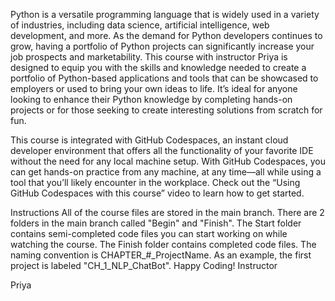 Python is a versatile programming language that is widely used in a variety of industries, including data science, artificial intelligence, web development, and more. As the demand for Python developers continues to grow, having a portfolio of Python projects can significantly increase your job prospects and marketability. This course with instructor Priya is designed to equip you with the skills and knowledge needed to create a portfolio of Python-based applications and tools that can be showcased to employers or used to bring your own ideas to life. It’s ideal for anyone looking to enhance their Python knowledge by completing hands-on projects or for those seeking to create interesting solutions from scratch for fun.

This course is integrated with GitHub Codespaces, an instant cloud developer environment that offers all the functionality of your favorite IDE without the need for any local machine setup. With GitHub Codespaces, you can get hands-on practice from any machine, at any time—all while using a tool that you’ll likely encounter in the workplace. Check out the “Using GitHub Codespaces with this course” video to learn how to get started.

Instructions All of the course files are stored in the main branch. There are 2 folders in the main branch called "Begin" and "Finish". The Start folder contains semi-completed code files you can start working on while watching the course. The Finish folder contains completed code files. The naming convention is CHAPTER_#_ProjectName. As an example, the first project is labeled "CH_1_NLP_ChatBot".
Happy Coding!
Instructor 

Priya
